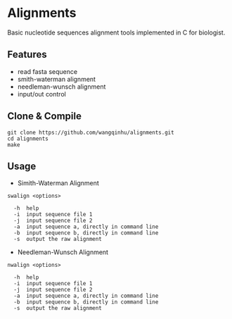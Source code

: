 Alignments
==========

Basic nucleotide sequences alignment tools implemented in C for biologist.

Features
---------
- read fasta sequence 
- smith-waterman alignment
- needleman-wunsch alignment
- input/out control

Clone & Compile
---------------

```
git clone https://github.com/wangqinhu/alignments.git
cd alignments
make
```

Usage
-----

- Simith-Waterman Alignment

```
swalign <options>

  -h  help
  -i  input sequence file 1
  -j  input sequence file 2
  -a  input sequence a, directly in command line
  -b  input sequence b, directly in command line
  -s  output the raw alignment
```

- Needleman-Wunsch Alignment

```
nwalign <options>

  -h  help
  -i  input sequence file 1
  -j  input sequence file 2
  -a  input sequence a, directly in command line
  -b  input sequence b, directly in command line
  -s  output the raw alignment
```
